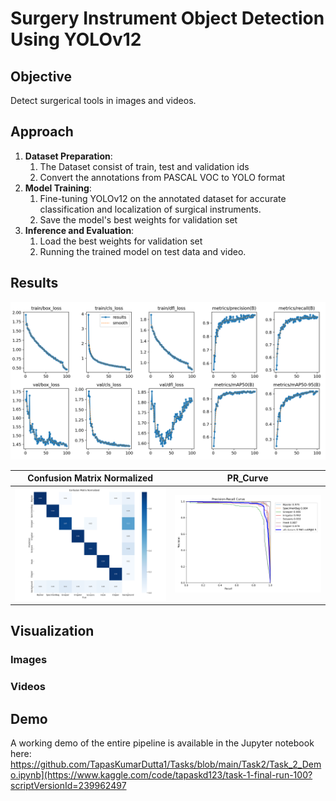 # Surgery Instrument Object Detection Using YOLOv12

## Objective
Detect surgerical tools in images and videos.


## Approach


1. **Dataset Preparation**:
   1. The Dataset consist of train, test and validation ids
   2.  Convert the annotations from PASCAL VOC to YOLO format
2. **Model Training**:
   1. Fine-tuning YOLOv12 on the annotated dataset for accurate classification and localization of surgical instruments.
   2. Save the model's best weights for validation set
3. **Inference and Evaluation**:
   1. Load the best weights for validation set
   2. Running the trained model on test data and video.

## Results
<img src="./static/results.png" width=900>

| Confusion Matrix Normalized | PR_Curve |
|:-----------------:|:-----------------:|
| <img src="./static/confusion_matrix_normalized.png" width="450"> | <img src="./static/PR_curve.png" width="450"> |



## Visualization
### Images
### Videos


## Demo
A working demo of the entire pipeline is available in the Jupyter notebook here:
https://github.com/TapasKumarDutta1/Tasks/blob/main/Task2/Task_2_Demo.ipynb](https://www.kaggle.com/code/tapaskd123/task-1-final-run-100?scriptVersionId=239962497
